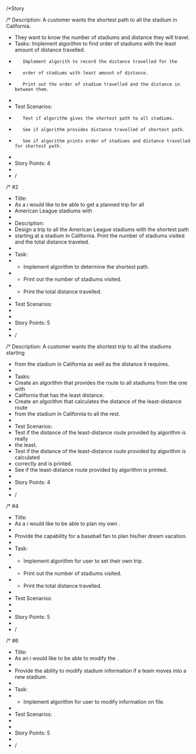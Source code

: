 
/*Story 

/* Description: A customer wants the shortest path to all the stadium in California.
 * They want to know the number of stadiums and distance they will travel.
 * Tasks: Implement algorithm to find order of stadiums with the least amount of distance travelled.
 *        Implement algorith to record the distance travelled for the
 *        order of stadiums with least amount of distance.
 *        Print out the order of stadium travelled and the distance in between them.
 * 
 * Test Scenarios: 
 *        Test if algorithm gives the shortest path to all stadiums.
 *        See if algorithm provides distance travelled of shortest path.
 *        See if algorithm prints order of stadiums and distance travelled for shortest path.
 * 
 * Story Points: 4
 * 
 * / 
 
 /* #2
 * Title:
 *  As a <user> i would like to be able to get a planned trip for all 
 *  American League stadiums with <the shortest path>
 * 
 * Description: 
 * Design a trip to all the American League stadiums with the shortest path 
 * starting at a stadium in California. Print the number of stadiums visited and the total distance traveled.
 * 
 * Task:
 * - Implement algorithm to determine the shortest path.
 * - Print out the number of stadiums visited.
 * - Print the total distance travelled.
 * 
 * Test Scenarios:
 * 
 * 
 * Story Points: 5
 * 
 * /
 
 /* Description: A customer wants the shortest trip to all the stadiums starting
 * from the stadium in California as well as the distance it requires.
 * 
 * Tasks: 
 * Create an algorithm that provides the route to all stadiums from the one with 
 * California that has the least distance.
 * Create an algorithm that calculates the distance of the least-distance route 
 * from the stadium in California to all the rest.
 * 
 * Test Scenarios: 
 * Test if the distance of the least-distance route provided by algorithm is really
 * the least.
 * Test if the distance of the least-distance route provided by algorithm is calculated
 * correctly and is printed.
 * See if the least-distance route provided by algorithm is printed.
 * 
 * Story Points: 4
 * 
 * / 
 
 
/* #4
 * Title:
 * As a <user> i would like to be able to plan my own <dream vacation>.
 * 
 * Provide the capability for a baseball fan to plan his/her dream vacation.
 * 
 * Task:
 * - Implement algorithm for user to set their own trip.
 * - Print out the number of stadiums visited.
 * - Print the total distance travelled.
 * 
 * Test Scenarios:
 * 
 * 
 * Story Points: 5
 * 
 * /
 
 
 
 /* #6
 * Title:
 * As an <Admin> i would like to be able to modify the <stadium information>.
 * 
 * Provide the ability to modify stadium information if a team moves into a new stadium.
 * 
 * Task:
 * - Implement algorithm for user to modify information on file. 
 * 
 * Test Scenarios:
 * 
 * 
 * Story Points: 5
 * 
 * /
